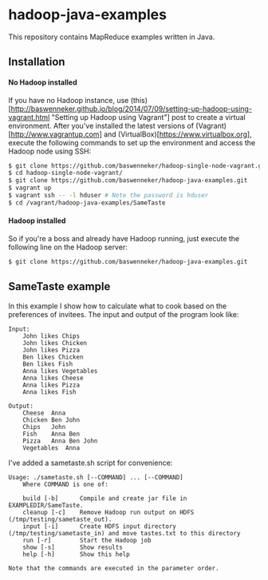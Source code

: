 # hadoop-java-examples

This repository contains MapReduce examples written in Java.

## Installation

#### No Hadoop installed
If you have no Hadoop instance, use (this)[http://baswenneker.github.io/blog/2014/07/09/setting-up-hadoop-using-vagrant.html "Setting up Hadoop using Vagrant"] post to create a virtual environment. After you've installed the latest versions of (Vagrant)[http://www.vagrantup.com] and (VirtualBox)[https://www.virtualbox.org], execute the following commands to set up the environment and access the Hadoop node using SSH:

```bash
$ git clone https://github.com/baswenneker/hadoop-single-node-vagrant.git
$ cd hadoop-single-node-vagrant/
$ git clone https://github.com/baswenneker/hadoop-java-examples.git
$ vagrant up
$ vagrant ssh -- -l hduser # Note the password is hduser
$ cd /vagrant/hadoop-java-examples/SameTaste
```

#### Hadoop installed
So if you're a boss and already have Hadoop running, just execute the following line on the Hadoop server:

```bash
$ git clone https://github.com/baswenneker/hadoop-java-examples.git
```

## SameTaste example
In this example I show how to calculate what to cook based on the preferences of invitees. The input and output of the program look like:

```
Input:
    John likes Chips 
    John likes Chicken
    John likes Pizza
    Ben likes Chicken
    Ben likes Fish
    Anna likes Vegetables
    Anna likes Cheese
    Anna likes Pizza
    Anna likes Fish

Output:
    Cheese  Anna 
    Chicken Ben John 
    Chips   John 
    Fish    Anna Ben 
    Pizza   Anna Ben John 
    Vegetables  Anna 
```

I've added a sametaste.sh script for convenience:

```
Usage: ./sametaste.sh [--COMMAND] ... [--COMMAND]
    Where COMMAND is one of:

    build [-b]      Compile and create jar file in EXAMPLEDIR/SameTaste.
    cleanup [-c]    Remove Hadoop run output on HDFS (/tmp/testing/sametaste_out).
    input [-i]      Create HDFS input directory (/tmp/testing/sametaste_in) and move tastes.txt to this directory
    run [-r]        Start the Hadoop job
    show [-s]       Show results
    help [-h]       Show this help

Note that the commands are executed in the parameter order.  
```
